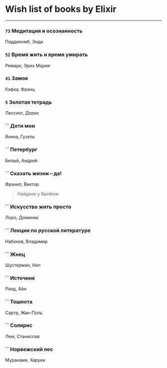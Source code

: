 # Wish list of books by Elixir
---

### `73` Медитация и осознанность
Паддикомб, Энди

### `52` Время жить и время умирать
Ремарк, Эрих Мария

### `41` Замок
Кафка, Франц

### `5` Золотая тетрадь
Лессинг, Дорис

### `` Дети мои
Яхина, Гузель

### `` Петербург
Белый, Андрей

### `` Сказать жизни – да!
Франкл, Виктор
> Найдено у Rainbow

### `` Искусство жить просто
Лоро, Доминик

### `` Лекции по русской литературе
Набоков, Владимир

### `` Жнец
Шустерман, Нил

### `` Источник
Рэнд, Айн

### `` Тошнота
Сартр, Жан-Поль

### `` Солярис
Лем, Станислав

### `` Норвежский лес
Мураками, Харуки

